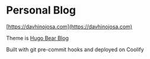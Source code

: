# Personal Blog

[https://davhinojosa.com](https://davhinojosa.com)

Theme is [Hugo Bear Blog](https://themes.gohugo.io/themes/hugo-bearblog/)

Built with git pre-commit hooks and deployed on Coolify
